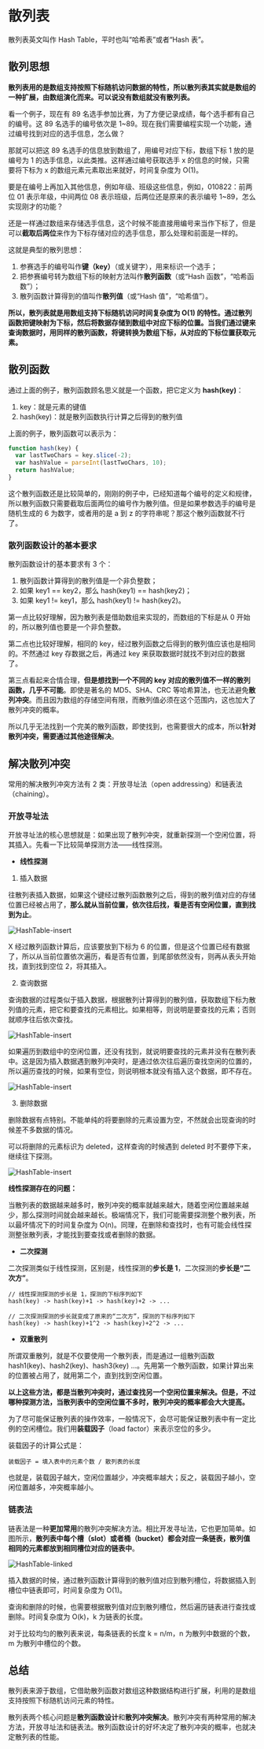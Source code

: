 # 散列表

散列表英文叫作 Hash Table，平时也叫“哈希表”或者“Hash 表”。

## 散列思想

**散列表用的是数组支持按照下标随机访问数据的特性，所以散列表其实就是数组的一种扩展，由数组演化而来。可以说没有数组就没有散列表。**

看一个例子，现在有 89 名选手参加比赛，为了方便记录成绩，每个选手都有自己的编号。这 89 名选手的编号依次是 1~89。现在我们需要编程实现一个功能，通过编号找到对应的选手信息，怎么做？

那就可以把这 89 名选手的信息放到数组了，用编号对应下标，数组下标 1 放的是编号为 1 的选手信息，以此类推。这样通过编号获取选手 x 的信息的时候，只需要将下标为 x 的数组元素元素取出来就好，时间复杂度为 O(1)。

要是在编号上再加入其他信息，例如年级、班级这些信息，例如，010822：前两位 01 表示年级，中间两位 08 表示班级，后两位还是原来的表示编号 1~89，怎么实现刚才的功能？

还是一样通过数组来存储选手信息，这个时候不能直接用编号来当作下标了，但是可以**截取后两位**来作为下标存储对应的选手信息，那么处理和前面是一样的。

这就是典型的散列思想：

1. 参赛选手的编号叫作**键（key）**（或关键字），用来标识一个选手；
2. 把参赛编号转为数组下标的映射方法叫作**散列函数**（或“Hash 函数”，“哈希函数”）；
3. 散列函数计算得到的值叫作**散列值**（或“Hash 值”，“哈希值”）。

**所以，散列表就是用数组支持下标随机访问时间复杂度为 O(1) 的特性。通过散列函数把键映射为下标，然后将数据存储到数组中对应下标的位置。当我们通过键来查询数据时，用同样的散列函数，将键转换为数组下标，从对应的下标位置获取元素。**

## 散列函数

通过上面的例子，散列函数顾名思义就是一个函数，把它定义为 **hash(key)**：

1. key：就是元素的键值
2. hash(key)：就是散列函数执行计算之后得到的散列值

上面的例子，散列函数可以表示为：

```js
function hash(key) {
  var lastTwoChars = key.slice(-2);
  var hashValue = parseInt(lastTwoChars, 10);
  return hashValue;
}
```

这个散列函数还是比较简单的，刚刚的例子中，已经知道每个编号的定义和规律，所以散列函数只需要截取后面两位的编号作为散列值。但是如果参数选手的编号是随机生成的 6 为数字，或者用的是 a 到 z 的字符串呢？那这个散列函数就不行了。

### 散列函数设计的基本要求

散列函数设计的基本要求有 3 个：

1. 散列函数计算得到的散列值是一个非负整数；
2. 如果 key1 == key2，那么 hash(key1) == hash(key2)；
3. 如果 key1 != key1，那么 hash(key1) != hash(key2)。

第一点比较好理解，因为散列表是借助数组来实现的，而数组的下标是从 0 开始的，所以散列值也要是一个非负整数。

第二点也比较好理解，相同的 key，经过散列函数之后得到的散列值应该也是相同的。不然通过 key 存数据之后，再通过 key 来获取数据时就找不到对应的数据了。

第三点看起来合情合理，**但是想找到一个不同的 key 对应的散列值不一样的散列函数，几乎不可能**。即使是著名的 MD5、SHA、CRC 等哈希算法，也无法避免**散列冲突**。而且因为数组的存储空间有限，而散列值必须在这个范围内，这也加大了散列冲突的概率。

所以几乎无法找到一个完美的散列函数，即使找到，也需要很大的成本，所以**针对散列冲突，需要通过其他途径解决**。

## 解决散列冲突

常用的解决散列冲突方法有 2 类：开放寻址法（open addressing）和链表法 （chaining）。

### 开放寻址法

开放寻址法的核心思想就是：如果出现了散列冲突，就重新探测一个空闲位置，将其插入。先看一下比较简单探测方法——线性探测。

- **线性探测**

1. 插入数据

往散列表插入数据，如果这个键经过散列函数散列之后，得到的散列值对应的存储位置已经被占用了，**那么就从当前位置，依次往后找，看是否有空闲位置，直到找到为止**。

![HashTable-insert](../../.vuepress/public/assets/dataStructure-HashTable-insert.png)

X 经过散列函数计算后，应该要放到下标为 6 的位置，但是这个位置已经有数据了，所以从当前位置依次遍历，看是否有位置，到尾部依然没有，则再从表头开始找，直到找到空位 2，将其插入。

2. 查询数据

查询数据的过程类似于插入数据，根据散列计算得到的散列值，获取数组下标为散列值的元素，把它和要查找的元素相比。如果相等，则说明是要查找的元素；否则就顺序往后依次查找。

![HashTable-insert](../../.vuepress/public/assets/dataStructure-HashTable-find.png)

<nx-tip text="查询的时候根据散列计算得到的散列值，获取数组下标为散列值的元素，把它和要查找的元素相比。这里查找的时候是通过 key，是不是存储的时候把 key 也存储了？不然怎么判断是不是要查找的元素？"/>

如果遍历到数组中的空闲位置，还没有找到，就说明要查找的元素并没有在散列表中。这是因为插入数据遇到散列冲突时，是通过依次往后遍历查找空闲的位置的，所以遍历查找的时候，如果有空位，则说明根本就没有插入这个数据，即不存在。

![HashTable-insert](../../.vuepress/public/assets/dataStructure-HashTable-notFound.png)

3. 删除数据

删除数据有点特别。不能单纯的将要删除的元素设置为空，不然就会出现查询的时候差不多数据的情况。

可以将删除的元素标识为 deleted，这样查询的时候遇到 deleted 时不要停下来，继续往下探测。

![HashTable-insert](../../.vuepress/public/assets/dataStructure-HashTable-delete.png)

**线性探测存在的问题：**

当散列表的数据越来越多时，散列冲突的概率就越来越大，随着空闲位置越来越少，那么探测时间就会越来越长。极端情况下，我们可能需要探测整个散列表，所以最坏情况下的时间复杂度为 O(n)。同理，在删除和查找时，也有可能会线性探测整张散列表，才能找到要查找或者删除的数据。

- **二次探测**

二次探测类似于线性探测，区别是，线性探测的**步长是 1**，二次探测的**步长是“二次方”**。

```
// 线性探测探测的步长是 1，探测的下标序列如下
hash(key) -> hash(key)+1 -> hash(key)+2 -> ...

// 二次探测探测的步长就变成了原来的“二次方”，探测的下标序列如下
hash(key) -> hash(key)+1^2 -> hash(key)+2^2 -> ...
```

- **双重散列**

所谓双重散列，就是不仅要使用一个散列表，而是通过一组散列函数 hash1(key)、hash2(key)、hash3(key) ...。先用第一个散列函数，如果计算出来的位置被占用了，就用第二个，直到找到空闲位置。

**以上这些方法，都是当散列冲突时，通过查找另一个空闲位置来解决。但是，不过哪种探测方法，当散列表中的空闲位置不多时，散列冲突的概率都会大大提高。**

为了尽可能保证散列表的操作效率，一般情况下，会尽可能保证散列表中有一定比例的空闲槽位。我们用**装载因子**（load factor）来表示空位的多少。

装载因子的计算公式是：

```
装载因子 = 填入表中的元素个数 / 散列表的长度
```

也就是，装载因子越大，空闲位置越少，冲突概率越大；反之，装载因子越小，空闲位置越多，冲突概率越小。

### 链表法

链表法是一种**更加常用**的散列冲突解决方法。相比开发寻址法，它也更加简单。如图所示，**散列表中每个槽（slot）或者桶（bucket）都会对应一条链表，散列值相同的元素都放到相同槽位对应的链表中**。

![HashTable-linked](../../.vuepress/public/assets/dataStructure-HashTable-linked.png)

插入数据的时候，通过散列函数计算得到的散列值对应到散列槽位，将数据插入到槽位中链表即可，时间复杂度为 O(1)。

查询和删除的时候，也需要根据散列值对应到散列槽位，然后遍历链表进行查找或删除。时间复杂度为 O(k)，k 为链表的长度。

对于比较均匀的散列表来说，每条链表的长度 k = n/m，n 为散列中数据的个数，m 为散列中槽位的个数。

## 总结

散列表来源于数组，它借助散列函数对数组这种数据结构进行扩展，利用的是数组支持按照下标随机访问元素的特性。

散列表两个核心问题是**散列函数设计**和**散列冲突解决**。散列冲突有两种常用的解决方法，开放寻址法和链表法。散列函数设计的好坏决定了散列冲突的概率，也就决定散列表的性能。